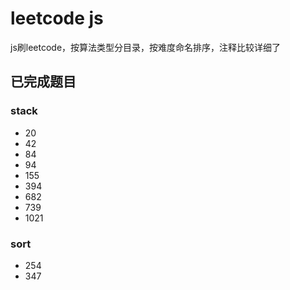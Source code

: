 # leetcode js
js刷leetcode，按算法类型分目录，按难度命名排序，注释比较详细了
## 已完成题目
### stack
* 20
* 42
* 84
* 94
* 155
* 394
* 682
* 739
* 1021
### sort
* 254
* 347